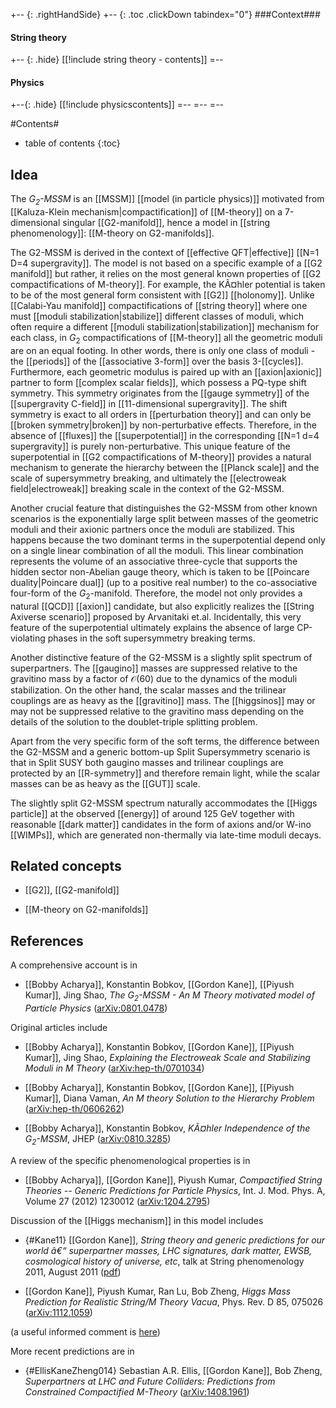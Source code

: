 
+-- {: .rightHandSide}
+-- {: .toc .clickDown tabindex="0"}
###Context###
#### String theory
+-- {: .hide}
[[!include string theory - contents]]
=--
#### Physics
+--{: .hide}
[[!include physicscontents]]
=--
=--
=--

#Contents#
* table of contents
{:toc}

## Idea

The _$G_2$-MSSM_ is an [[MSSM]] [[model (in particle physics)]] motivated from [[Kaluza-Klein mechanism|compactification]] of [[M-theory]] on a 7-dimensional singular [[G2-manifold]], hence a model in [[string phenomenology]]: [[M-theory on G2-manifolds]].

The G2-MSSM is derived in the context of [[effective QFT|effective]] [[N=1 D=4 supergravity]]. The model is not based on a specific example of a [[G2 manifold]] but rather, it relies on the most general known properties of [[G2 compactifications of M-theory]]. For example, the KÃ¤hler potential is taken to be of the most general form consistent with 
[[G2]] [[holonomy]]. Unlike [[Calabi-Yau manifold]] compactifications of [[string theory]] where one must [[moduli stabilization|stabilize]] different classes of moduli, which often require a different [[moduli stabilization|stabilization]] mechanism for each class, in $G_2$ compactifications of [[M-theory]] all the geometric moduli are on an equal footing. In other words, there is only one class of moduli - the [[periods]] of the [[associative 3-form]] over the basis 3-[[cycles]]. Furthermore, each geometric modulus is paired up with an [[axion|axionic]] partner to form [[complex scalar fields]], which possess a PQ-type shift symmetry. This symmetry originates from the [[gauge symmetry]] of the [[supergravity C-field]] in [[11-dimensional supergravity]]. The shift symmetry is exact to all orders in [[perturbation theory]] and can only be [[broken symmetry|broken]] by non-perturbative effects. Therefore, in the absence of [[fluxes]] the [[superpotential]] in the corresponding [[N=1 d=4 supergravity]] is purely non-perturbative. This unique feature of the superpotential in [[G2 compactifications of M-theory]] provides a natural mechanism to generate the hierarchy between the [[Planck scale]] and the scale of supersymmetry breaking, and ultimately the [[electroweak field|electroweak]] breaking scale in the context of the G2-MSSM.

Another crucial feature that distinguishes the G2-MSSM from other known scenarios is the exponentially large split between masses of the geometric moduli and their axionic partners once the moduli are stabilized. This happens because the two dominant terms in the superpotential depend only on a single linear combination of all the moduli. This linear combination represents the volume of an associative three-cycle that supports the hidden sector non-Abelian gauge theory, which is taken to be [[Poincare duality|Poincare dual]] (up to a positive real number) to the co-associative four-form of the $G_2$-manifold. Therefore, the model not only provides a natural [[QCD]] [[axion]] candidate, but also explicitly realizes the [[String Axiverse scenario]] proposed by Arvanitaki et.al. Incidentally, this very feature of the superpotential ultimately explains the absence of large CP-violating phases in the soft supersymmetry breaking terms.

Another distinctive feature of the G2-MSSM is a slightly split spectrum of superpartners. The [[gaugino]] masses are suppressed relative to the gravitino mass by a factor of $\mathcal{O}(60)$ due to the dynamics of the moduli stabilization. On the other hand, the scalar masses and the trilinear couplings are as heavy as the [[gravitino]] mass. The [[higgsinos]] may or may not be suppressed relative to the gravitino mass depending on the details of the solution to the doublet-triple splitting problem. 

Apart from the very specific form of the soft terms, the difference between the G2-MSSM and a generic bottom-up Split Supersymmetry scenario is that in Split SUSY both gaugino masses and trilinear couplings are protected by an [[R-symmetry]] and therefore remain light, while the scalar masses can be as heavy as the [[GUT]] scale. 

The slightly split G2-MSSM spectrum naturally accommodates the [[Higgs particle]] at the observed [[energy]] of around 125 GeV together with reasonable [[dark matter]] candidates in the form of axions and/or W-ino [[WIMPs]], which are generated non-thermally via late-time moduli decays.

## Related concepts

* [[G2]], [[G2-manifold]]

* [[M-theory on G2-manifolds]]

## References

A comprehensive account is in 

* [[Bobby Acharya]], Konstantin Bobkov, [[Gordon Kane]], [[Piyush Kumar]], Jing Shao, _The $G_2$-MSSM - An $M$ Theory motivated model of Particle Physics_ ([arXiv:0801.0478](http://arxiv.org/abs/0801.0478))

Original articles include

* [[Bobby Acharya]], Konstantin Bobkov, [[Gordon Kane]], [[Piyush Kumar]], Jing Shao, _Explaining the Electroweak Scale and Stabilizing Moduli in M Theory_ ([arXiv:hep-th/0701034](http://xxx.lanl.gov/abs/hep-th/0701034)) 

* [[Bobby Acharya]], Konstantin Bobkov, [[Gordon Kane]], [[Piyush Kumar]], Diana Vaman, _An M theory Solution to the Hierarchy Problem_ ([arXiv:hep-th/0606262](http://arxiv.org/abs/hepth/0606262))

* [[Bobby Acharya]], Konstantin Bobkov, _KÃ¤hler Independence of the $G_2$-MSSM_, JHEP ([arXiv:0810.3285](http://arxiv.org/abs/0810.3285))

A review of the specific phenomenological properties is in 

* [[Bobby Acharya]], [[Gordon Kane]], Piyush Kumar, _Compactified String Theories -- Generic Predictions for Particle Physics_,  Int. J. Mod. Phys. A, Volume 27 (2012) 1230012 ([arXiv:1204.2795](http://arxiv.org/abs/1204.2795))

Discussion of the [[Higgs mechanism]] in this model includes

* {#Kane11} [[Gordon Kane]], _String theory and generic predictions for our world â€“ superpartner masses, LHC signatures, dark matter, EWSB, cosmological history of universe, etc_, talk at String phenomenology 2011, August 2011 ([pdf](http://conferencing.uwex.edu/conferences/stringpheno2011/documents/kane.pdf))

* [[Gordon Kane]], Piyush Kumar, Ran Lu, Bob Zheng, _Higgs Mass Prediction for Realistic String/M Theory Vacua_, Phys. Rev. D 85, 075026 ([arXiv:1112.1059](http://arxiv.org/abs/1112.1059))

(a useful informed comment is [here](http://www.math.columbia.edu/~woit/wordpress/?p=4262&cpage=1#comment-101525))

More recent predictions are in

* {#EllisKaneZheng014} Sebastian A.R. Ellis, [[Gordon Kane]], Bob Zheng, _Superpartners at LHC and Future Colliders: Predictions from Constrained Compactified M-Theory_ ([arXiv:1408.1961](http://arxiv.org/abs/1408.1961))